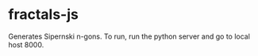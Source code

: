 # fractals-js

Generates Sipernski n-gons. To run, run the python server and go to local host 8000.
